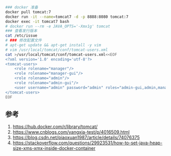 
```sh
### docker 准备
docker pull tomcat:7
docker run -it --name=tomcat7 -d -p 8888:8080 tomcat:7
docker exec -it tomcat7 bash
# docker run --rm -e JAVA_OPTS='-Xmx1g' tomcat
### 查看发行版本
cat /etc/issue
# ### 修改配置文件
# apt-get update && apt-get install -y vim
# vim /usr/local/tomcat/conf/tomcat-users.xml
cat >/usr/local/tomcat/conf/tomcat-users.xml<<EOF
<?xml version='1.0' encoding='utf-8'?>
<tomcat-users>
    <role rolename="manager"/>　  
    <role rolename="manager-gui"/>　  
    <role rolename="admin"/>　  
    <role rolename="admin-gui"/>　  
    <user username="admin" password="admin" roles="admin-gui,admin,manager-gui,manager"/>　
</tomcat-users>
EOF
```


## 参考
1.  https://hub.docker.com/r/library/tomcat/
2.  https://www.cnblogs.com/yangxia-test/p/4016509.html
3.  https://blog.csdn.net/piaoxuan1987/article/details/74076375
4.  https://stackoverflow.com/questions/29923531/how-to-set-java-heap-size-xms-xmx-inside-docker-container